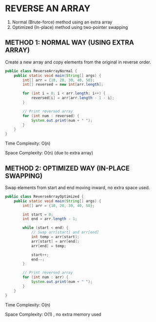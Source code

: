 # REVERSE AN ARRAY

1. Normal (Brute-force) method using an extra array
2. Optimized (In-place) method using two-pointer swapping

## METHOD 1: NORMAL WAY (USING EXTRA ARRAY)

Create a new array and copy elements from the original in reverse order.

```java
public class ReverseArrayNormal {
    public static void main(String[] args) {
        int[] arr = {10, 20, 30, 40, 50};
        int[] reversed = new int[arr.length];

        for (int i = 0; i < arr.length; i++) {
            reversed[i] = arr[arr.length - 1 - i];
        }

        // Print reversed array
        for (int num : reversed) {
            System.out.print(num + " ");
        }
    }
}
```

Time Complexity: O(n)

Space Complexity: O(n) (due to extra array)

## METHOD 2: OPTIMIZED WAY (IN-PLACE SWAPPING)

Swap elements from start and end moving inward, no extra space used.

```java
public class ReverseArrayOptimized {
    public static void main(String[] args) {
        int[] arr = {10, 20, 30, 40, 50};

        int start = 0;
        int end = arr.length - 1;

        while (start < end) {
            // Swap arr[start] and arr[end]
            int temp = arr[start];
            arr[start] = arr[end];
            arr[end] = temp;

            start++;
            end--;
        }

        // Print reversed array
        for (int num : arr) {
            System.out.print(num + " ");
        }
    }
}
```

Time Complexity: O(n)

Space Complexity: O(1) , no extra memory used
